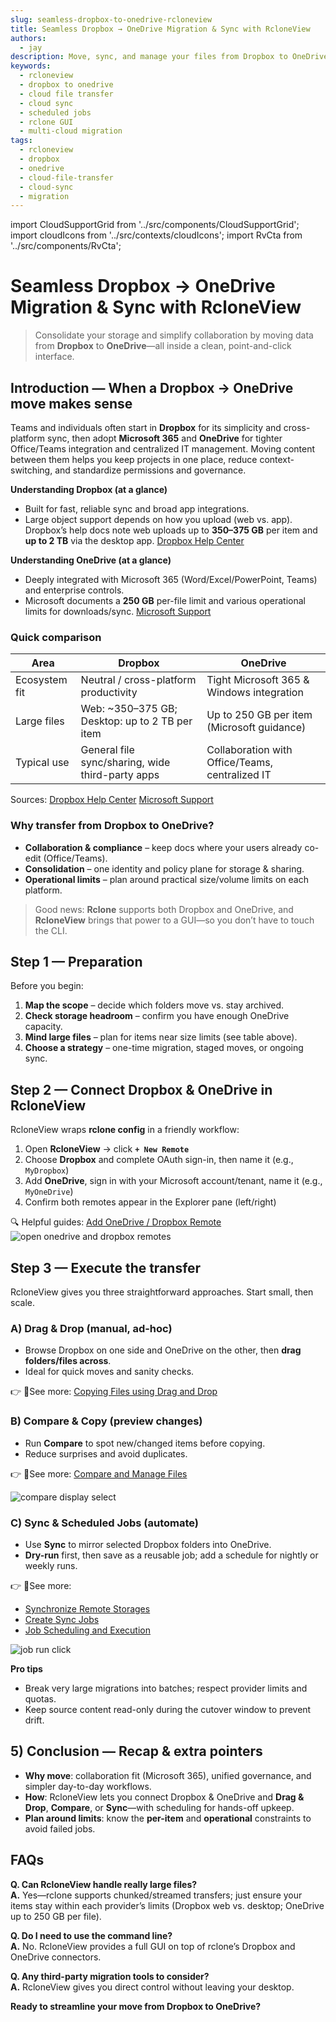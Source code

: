 ```yaml
---
slug: seamless-dropbox-to-onedrive-rcloneview
title: Seamless Dropbox → OneDrive Migration & Sync with RcloneView
authors:
  - jay
description: Move, sync, and manage your files from Dropbox to OneDrive with RcloneView’s friendly GUI—no command line required.
keywords:
  - rcloneview
  - dropbox to onedrive
  - cloud file transfer
  - cloud sync
  - scheduled jobs
  - rclone GUI
  - multi-cloud migration
tags:
  - rcloneview
  - dropbox
  - onedrive
  - cloud-file-transfer
  - cloud-sync
  - migration
---
```


import CloudSupportGrid from '../src/components/CloudSupportGrid';
import cloudIcons from '../src/contexts/cloudIcons';
import RvCta from '../src/components/RvCta';

# Seamless Dropbox → OneDrive Migration & Sync with RcloneView

> Consolidate your storage and simplify collaboration by moving data from **Dropbox** to **OneDrive**—all inside a clean, point-and-click interface.


## Introduction — When a Dropbox → OneDrive move makes sense

Teams and individuals often start in **Dropbox** for its simplicity and cross-platform sync, then adopt **Microsoft 365** and **OneDrive** for tighter Office/Teams integration and centralized IT management. Moving content between them helps you keep projects in one place, reduce context-switching, and standardize permissions and governance.

<!-- truncate -->

**Understanding Dropbox (at a glance)**  
- Built for fast, reliable sync and broad app integrations.  
- Large object support depends on how you upload (web vs. app). Dropbox’s help docs note web uploads up to **350–375 GB** per item and **up to 2 TB** via the desktop app.  [Dropbox Help Center](https://help.dropbox.com/create-upload/add-files)

**Understanding OneDrive (at a glance)**  
- Deeply integrated with Microsoft 365 (Word/Excel/PowerPoint, Teams) and enterprise controls.  
- Microsoft documents a **250 GB** per-file limit and various operational limits for downloads/sync.  [Microsoft Support](https://support.microsoft.com/en-us/office/restrictions-and-limitations-in-onedrive-and-sharepoint-64883a5d-228e-48f5-b3d2-eb39e07630fa)

### Quick comparison

| Area | Dropbox | OneDrive |
|---|---|---|
| Ecosystem fit | Neutral / cross-platform productivity | Tight Microsoft 365 & Windows integration |
| Large files | Web: ~350–375 GB; Desktop: up to 2 TB per item | Up to 250 GB per item (Microsoft guidance) |
| Typical use | General file sync/sharing, wide third-party apps | Collaboration with Office/Teams, centralized IT |

Sources: [Dropbox Help Center](https://help.dropbox.com/create-upload/add-files) [Microsoft Support](https://support.microsoft.com/en-us/office/restrictions-and-limitations-in-onedrive-and-sharepoint-64883a5d-228e-48f5-b3d2-eb39e07630fa)

### Why transfer from Dropbox to OneDrive?

- **Collaboration & compliance** – keep docs where your users already co-edit (Office/Teams). 
- **Consolidation** – one identity and policy plane for storage & sharing. 
- **Operational limits** – plan around practical size/volume limits on each platform. 

> Good news: **Rclone** supports both Dropbox and OneDrive, and **RcloneView** brings that power to a GUI—so you don’t have to touch the CLI.

<!-- Obsidian note: CTA 컴포넌트 -->
<RvCta imageSrc="/img/rcloneview-preview.png" downloadUrl="https://rcloneview.com/src/download.html" />

## Step 1 — Preparation

Before you begin:

1. **Map the scope** – decide which folders move vs. stay archived.  
2. **Check storage headroom** – confirm you have enough OneDrive capacity.  
3. **Mind large files** – plan for items near size limits (see table above). 
4. **Choose a strategy** – one-time migration, staged moves, or ongoing sync.


## Step 2 — Connect Dropbox & OneDrive in RcloneView

RcloneView wraps **rclone config** in a friendly workflow:

1. Open **RcloneView** → click **`+ New Remote`**  
2. Choose **Dropbox** and complete OAuth sign-in, then name it (e.g., `MyDropbox`)  
3. Add **OneDrive**, sign in with your Microsoft account/tenant, name it (e.g., `MyOneDrive`)  
4. Confirm both remotes appear in the Explorer pane (left/right)

🔍 Helpful guides:  [Add OneDrive / Dropbox Remote](/support/howto/remote-storage-connection-settings/add-oath-online-login#quick-setup-guide)  
<img src="/support/images/en/tutorials/open-onedrive-and-dropbox-remotes.png" alt="open onedrive and dropbox remotes" class="img-medium img-center" />

## Step 3 — Execute the transfer

RcloneView gives you three straightforward approaches. Start small, then scale.

### A) Drag & Drop (manual, ad-hoc)
- Browse Dropbox on one side and OneDrive on the other, then **drag folders/files across**.  
- Ideal for quick moves and sanity checks.

👉 See more: [Copying Files using Drag and Drop](/support/howto/rcloneview-basic/browse-and-manage-remote-storage#copying-files-using-drag-and-drop)

### B) Compare & Copy (preview changes)
- Run **Compare** to spot new/changed items before copying.  
- Reduce surprises and avoid duplicates.

👉 See more: [Compare and Manage Files](/support/howto/rcloneview-basic/compare-folder-contents#compare-results-and-manage-files)

<img src="/support/images/en/howto/rcloneview-basic/compare-display-select.png" alt="compare display select" class="img-medium img-center" />

### C) Sync & Scheduled Jobs (automate)
- Use **Sync** to mirror selected Dropbox folders into OneDrive.  
- **Dry-run** first, then save as a reusable job; add a schedule for nightly or weekly runs.

👉 See more:
- [Synchronize Remote Storages](/support/howto/rcloneview-basic/synchronize-remote-storages)
- [Create Sync Jobs](/support/howto/rcloneview-basic/create-sync-jobs)
- [Job Scheduling and Execution](/support/howto/rcloneview-advanced/job-scheduling-and-execution)

<img src="/support/images/en/howto/rcloneview-basic/job-run-click.png" alt="job run click" class="img-medium img-center" />

**Pro tips**
- Break very large migrations into batches; respect provider limits and quotas.  
- Keep source content read-only during the cutover window to prevent drift.


## 5) Conclusion — Recap & extra pointers

- **Why move**: collaboration fit (Microsoft 365), unified governance, and simpler day-to-day workflows. 
- **How**: RcloneView lets you connect Dropbox & OneDrive and **Drag & Drop**, **Compare**, or **Sync**—with scheduling for hands-off upkeep.
- **Plan around limits**: know the **per-item** and **operational** constraints to avoid failed jobs. 


## FAQs

**Q. Can RcloneView handle really large files?**  
**A.** Yes—rclone supports chunked/streamed transfers; just ensure your items stay within each provider’s limits (Dropbox web vs. desktop; OneDrive up to 250 GB per file).  

**Q. Do I need to use the command line?**  
**A.** No. RcloneView provides a full GUI on top of rclone’s Dropbox and OneDrive connectors.  

**Q. Any third-party migration tools to consider?**  
**A.** RcloneView gives you direct control without leaving your desktop. 


**Ready to streamline your move from Dropbox to OneDrive?**  


<CloudSupportGrid />